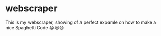 # webscraper
 This is my webscraper, showing of a perfect expamle on how to make a nice Spaghetti Code 😂😆😅
 
 

